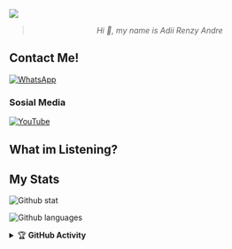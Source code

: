 

<img align="center" height="auto" src="https://i.waifu.pics/_J9_Lfv.gif"/>

<div align="center">
        
> _Hi :wave:, my name is Adii Renzy Andre_

</div>

## Contact Me!
[![WhatsApp](https://img.shields.io/badge/WhatsApp-25D366?style=for-the-badge&logo=whatsapp&logoColor=white)](https://wa.me/60199782326)

### Sosial Media
[![YouTube](https://img.shields.io/badge/RenzzMeme-red?style=for-the-badge&logo=youtube&logoColor=white)](https://www.youtube.com/channel/UCuzSYNrlpwdqoQBANz981tA)

## What im Listening?
<script type="text/javascript" src="https://dengar.molekfm.audio/embed.js" data-player="" id="player-embed"></script>

## My Stats
![Github stat](https://github-readme-stats.vercel.app/api?username=adiirxyz&theme=midnight-purple&show_icons=true) 

![Github languages](https://github-readme-stats.vercel.app/api/top-langs/?username=adiirxyz&theme=midnight-purple)

<details>
    <summary>&#127942 <b>GitHub Activity</b></summary><br/>

![Metrics](https://metrics.lecoq.io/adiirxyz?template=classic&repositories.forks=true&languages=1&languages.colors=github&languages.threshold=0%25&config.timezone=Asia%2FJakarta)

</details> 
